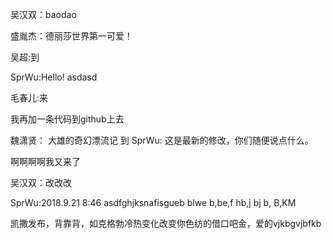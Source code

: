 

吴汉双：baodao

盛胤杰：德丽莎世界第一可爱！

吴超:到

SprWu:Hello!
asdasd


毛春儿:来


我再加一条代码到github上去



魏潇贤：
大雄的奇幻漂流记
到
SprWu: 这是最新的修改，你们随便说点什么。


啊啊啊啊我又来了

吴汉双：改改改

SprWu:2018.9.21 8:46
asdfghjksnafisgueb blwe b,be,f hb,j bj b, B,KM


凯撒发布，背靠背，如克格勃冷热变化改变你色纺的借口吧金，爱的vjkbgvjbfkb




